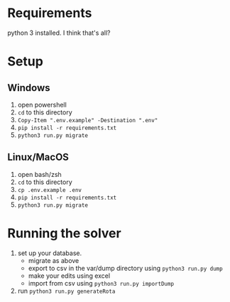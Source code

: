 # Requirements
python 3 installed.  I think that's all?
# Setup
## Windows
1. open powershell
2. `cd` to this directory
3. `Copy-Item ".env.example" -Destination ".env"`
4. `pip install -r requirements.txt`
5. `python3 run.py migrate`
## Linux/MacOS
1. open bash/zsh
2. `cd` to this directory
3. `cp .env.example .env`
4. `pip install -r requirements.txt`
5. `python3 run.py migrate`

# Running the solver
1. set up your database.
    * migrate as above
    * export to csv in the var/dump directory using `python3 run.py dump`
    * make your edits using excel
    * import from csv using `python3 run.py importDump`
2. run `python3 run.py generateRota`
